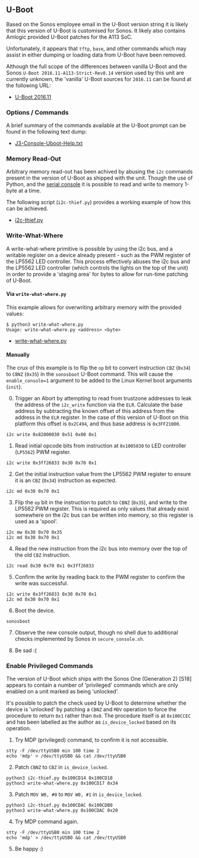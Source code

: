 ## U-Boot

Based on the Sonos employee email in the U-Boot version string it is likely
that this version of U-Boot is customised for Sonos. It likely also contains
Amlogic provided U-Boot patches for the A113 SoC.

Unfortunately, it appears that `tftp`, `base`, and other commands which may
assist in either dumping or loading data from U-Boot have been removed.

Although the full scope of the differences between vanilla U-Boot and the
Sonos `U-Boot 2016.11-A113-Strict-Rev0.14` version used by this unit are
currently unknown, the 'vanilla' U-Boot sources for `2016.11` can be found
at the following URL:

* [U-Boot 2016.11](https://github.com/u-boot/u-boot/tree/29e0cfb4f77f7aa369136302cee14a91e22dca71)

### Options / Commands

A brief summary of the commands available at the U-Boot prompt can be found
in the following text dump:

* [J3-Console-Uboot-Help.txt](./dumps/j3-console-uboot-help.txt)

### Memory Read-Out

Arbitrary memory read-out has been achived by abusing the `i2c` commands
present in the version of U-Boot as shipped with the unit. Though the use of
Python, and the [serial console](./CONSOLE.md) it is possible to read and
write to memory 1-byte at a time.

The following script (`i2c-thief.py`) provides a working example of how this
can be achieved.

* [i2c-thief.py](./scripts/i2c-thief.py)

### Write-What-Where

A write-what-where primitive is possible by using the i2c bus, and a writable
register on a device already present - such as the PWM register of the LP5562
LED controller. This process effectively abuses the i2c bus and the LP5562 LED
controller (which controls the lights on the top of the unit) in order to
provide a 'staging area' for bytes to allow for run-time patching of U-Boot.

#### Via `write-what-where.py`

This example allows for overwriting arbitrary memory with the provided
values:

```
$ python3 write-what-where.py
Usage: write-what-where.py <address> <byte>
```

* [write-what-where.py](./scripts/write-what-where.py)

#### Manually

The crux of this example is to flip the `op` bit to convert instruction
`CBZ` (`0x34`) to `CBNZ` (`0x35`) in the `sonosboot` U-Boot command. This
will cause the `enable_console=1` argument to be added to the Linux Kernel
boot arguments (`init`).

0. Trigger an Abort by attempting to read from trustzone addresses to leak
the address of the `i2c_write` function via the `ELR`. Calculate the base
address by subtracting the known offset of this address from the address in
the `ELR` register. In the case of this version of U-Boot on this platform
this offset is `0x2C494`, and thus base address is `0x3FF21000`.
```
i2c write 0x82000030 0x51 0x00 0x1
```

1. Read initial opcode bits from instruction at `0x1005830` to LED controller
(`LP5562`) PWM register.
```
i2c write 0x3ff26833 0x30 0x70 0x1
```

2. Get the initial instruction value from the LP5562 PWM register to ensure
it is an `CBZ` (`0x34`) instruction as expected.
```
i2c md 0x30 0x70 0x1
```

3. Flip the `op` bit in the instruction to patch to `CBNZ` (`0x35`), and write
to the LP5562 PWM register. This is required as only values that already exist
somewhere on the i2c bus can be written into memory, so this register is used
as a 'spool'.
```
i2c mw 0x30 0x70 0x35
i2c md 0x30 0x70 0x1
```

4. Read the new instruction from the i2c bus into memory over the top of the
old `CBZ` instruction.
```
i2c read 0x30 0x70 0x1 0x3ff26833
```

5. Confirm the write by reading back to the PWM register to confirm the write
was successful.
```
i2c write 0x3ff26833 0x30 0x70 0x1
i2c md 0x30 0x70 0x1
```

6. Boot the device.
```
sonosboot
```

7. Observe the new console output, though no shell due to additional checks
implemented by Sonos in `secure_console.sh`.

8. Be sad :(

### Enable Privileged Commands

The version of U-Boot which ships with the Sonos One (Generation 2) [S18]
appears to contain a number of 'privileged' commands which are only enabled
on a unit marked as being 'unlocked'.

It's possible to patch the check used by U-Boot to determine whether the
device is 'unlocked' by patching a `CBNZ` and `MOV` operation to force the
procedure to return `0x1` rather than `0x0`. The procedure itself is at
`0x100CCEC` and has been labelled as the author as `is_device_locked` based
on its operation.

1. Try MDP (privileged) command, to confirm it is not accessible.
```shell
stty -F /dev/ttyUSB0 min 100 time 2
echo 'mdp' > /dev/ttyUSB0 && cat /dev/ttyUSB0

```
2. Patch `CBNZ` to `CBZ` in `is_device_locked`.

```shell
python3 i2c-thief.py 0x100CD14 0x100CD18
python3 write-what-where.py 0x100CD17 0x34
```

3. Patch `MOV W0, #0` to `MOV W0, #1` in `is_device_locked`.
```shell
python3 i2c-thief.py 0x100CDAC 0x100CDB0
python3 write-what-where.py 0x100CDAC 0x20
```

4. Try MDP command again.
```shell
stty -F /dev/ttyUSB0 min 100 time 2
echo 'mdp' > /dev/ttyUSB0 && cat /dev/ttyUSB0
```

5. Be happy :)
